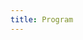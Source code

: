```yaml
---
title: Program
---
```


<!-- PaPoC 2023 will take place on May 8th 2023. -->
<!-- It is an in-person only event, happening in conjunction with the EuroSys 2023 conference. -->
<!-- The workshop will be located at DIAG - [Dipartimento di Ingegneria Informatica, Automatica e Gestionale Antonio Ruberti](http://www.diag.uniroma1.it//en) (Department of Computer, Control and Management Engineering), Sapienza Università di Roma, Viale Ariosto 25, 00185, Rome, Italy ([see how to reach the conference area](https://2023.eurosys.org/venue.html#reachArea)). -->

<!-- ## Opening & Session 1: 09:00 to 10:30 -->

<!-- * **Welcome** -->
<!-- Elisa Gonzalez Boix, Pierre Sutra -->
<!-- _09:00, 10m_ -->

<!-- * **Keynote** -->
<!-- Vijay Chidambaram (University of Texas, Austin) -->
<!-- _09:10, 60m_ -->

<!-- * **Probabilistic Causal Contexts for Scalable CRDTs** <\!-- 75 -\-> -->
<!-- Pedro Henrique Fernandes (ProDEI, Universidade do Porto & INESC TEC), Carlos Baquero (Universidade do Porto & INESC TEC) -->
<!-- _10:10, 20m_ -->

<!-- ## Coffee Break: 10:30 to 11:00 -->

<!-- ## Session 2: 11:00 to 13:00 -->

<!-- * **Distributed Consensus Algorithms as Replicated State Applications** <\!-- 4 -\-> -->
<!-- Nicholas V. Lewchenko (University of Colorado, Boulder), Gowtham Kaki (University of Colorado Boulder) -->
<!-- _11:00, 20m_ -->

<!-- * **Trees and Turtles: Modular Abstractions for State Machine Replication Protocols** <\!-- 45 -\-> -->
<!-- Natalie Neamtu (Microsoft Corporation), Haobin Ni (Cornell University), Robbert van Renesse (Cornell University) -->
<!-- _11:20, 20m_ -->

<!-- * **Verify, And Then Trust: Data Inconsistency Detection in ZooKeeper** <\!-- 66 -\-> -->
<!-- Sushant Mane (San José State University), Fangmin Lyu (Meta), Benjamin Reed (San José State University) -->
<!-- _11:40, 20m_ -->

<!-- * **Generic Checkpointing Support for Stream-based State-Machine Replication** <\!-- 70 -\-> -->
<!-- Laura Lawniczak (Friedrich-Alexander-Universität Erlangen-Nürnberg), Marco Ammon (Friedrich-Alexander-Universität Erlangen-Nürnberg), Tobias Distler (Friedrich-Alexander-Universität Erlangen-Nürnberg)  -->
<!-- _12:00, 20m_ -->

<!-- * **Performance Trade-offs in Transactional Systems** <\!-- 19 -\-> -->
<!-- Rafael Soares (INESC-ID, Instituto Superior Técnico, Universidade de Lisboa), Luís Rodrigues (INESC-ID, Instituto Superior Técnico, Universidade de Lisboa) -->
<!-- _12:20, 20m_ -->

<!-- * **Linearizable Low-latency Reads at the Edge** <\!-- 58 -\-> -->
<!-- Joshua Guarnieri (University of New Hampshire), Aleksey Charapko (University of New Hampshire) -->
<!-- _12:40, 20m_ -->

<!-- ## Lunch: 13:00 to 14:30 -->

<!-- ## Session 3: 14:30 to 16:00 -->

<!-- * **A Study of Semantics for CRDT-based Collaborative Spreadsheets** <\!-- 14 -\-> -->
<!-- Elena Yanakieva (University of Kaiserslautern-Landau), Philipp Bird (University of Kaiserslautern-Landau), Annette Bieniusa (University of Kaiserslautern-Landau) -->
<!-- _14:30, 20m_ -->

<!-- * **AMC: Towards Trustworthy and Explorable CRDT Applications with the Automerge Model Checker** <\!-- 21 -\-> -->
<!-- Andrew Jeffery (University of Cambridge), Richard Mortier (University of Cambridge) -->
<!-- _14:50, 20m_ -->

<!-- * **Towards improved collaborative text editing CRDTs by using Natural Language Processing** <\!-- 74 -\-> -->
<!-- Jim Bauwens (Vrije Universiteit Brussel), Kevin De Porre (Vrije Universiteit Brussel), Elisa Gonzalez Boix (Vrije Universiteit Brussel) -->
<!-- _15:10, 20m_ -->

<!-- * **Probabilistic Causal Contexts for Scalable CRDTs** <\!-- 75 -\-> -->
<!-- Pedro Henrique Fernandes (ProDEI, Universidade do Porto & INESC TEC), Carlos Baquero (Universidade do Porto & INESC TEC) -->
<!-- _15:30, 20m_ -->

<!-- ## Coffee Break: 16:00 to 16:30 -->

<!-- ## Session 4: 16:30 to 18:30 -->

<!-- * **For-Each Operations in Collaborative Apps** <\!-- 11 -\-> -->
<!-- Matthew Weidner (Carnegie Mellon University), Ria Pradeep (Carnegie Mellon University), Benito Geordie (Rice University), Heather Miller (Carnegie Mellon University) -->
<!-- _16:30, 20m_ -->

<!-- * **On Extend-Only Directed Posets and Derived Byzantine-Tolerant Replicated Data Types** <\!-- 85 -\-> -->
<!-- Florian Jacob (Karlsruhe Institute of Technology), Hannes Hartenstein (Karlsruhe Institute of Technology) -->
<!-- _17:10, 20m_ -->

<!-- * **Data Management for mobile applications dependent on geo-located data** <\!-- 92 -\-> -->
<!-- Nuno M. Santos (NOVA LINCS & NOVA School of Science and Technology), Luís M. Silva (NOVA LINCS & NOVA School of Science and Technology), João Leitão (NOVA LINCS & NOVA School of Science and Technology),Nuno Preguiça (NOVA LINCS & NOVA School of Science and Technology)  -->
<!-- _17:30, 20m_ -->

<!-- * **Test-of-Time Award Ceremony** -->
<!-- _17:50, 30m_ -->

<!-- * **Closing** -->
<!-- Elisa Gonzalez Boix, Pierre Sutra -->
<!-- _18:20, 5m_ -->

